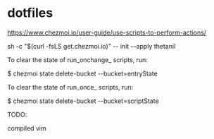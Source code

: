 # dotfiles

https://www.chezmoi.io/user-guide/use-scripts-to-perform-actions/

sh -c "$(curl -fsLS get.chezmoi.io)" -- init --apply thetanil

To clear the state of run_onchange_ scripts, run:

$ chezmoi state delete-bucket --bucket=entryState

To clear the state of run_once_ scripts, run:

$ chezmoi state delete-bucket --bucket=scriptState


TODO:

compiled vim